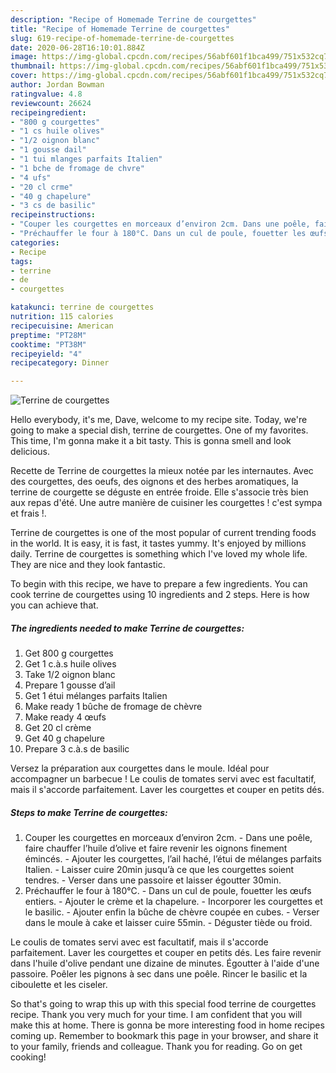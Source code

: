 ```yaml
---
description: "Recipe of Homemade Terrine de courgettes"
title: "Recipe of Homemade Terrine de courgettes"
slug: 619-recipe-of-homemade-terrine-de-courgettes
date: 2020-06-28T16:10:01.884Z
image: https://img-global.cpcdn.com/recipes/56abf601f1bca499/751x532cq70/terrine-de-courgettes-photo-principale-de-la-recette.jpg
thumbnail: https://img-global.cpcdn.com/recipes/56abf601f1bca499/751x532cq70/terrine-de-courgettes-photo-principale-de-la-recette.jpg
cover: https://img-global.cpcdn.com/recipes/56abf601f1bca499/751x532cq70/terrine-de-courgettes-photo-principale-de-la-recette.jpg
author: Jordan Bowman
ratingvalue: 4.8
reviewcount: 26624
recipeingredient:
- "800 g courgettes"
- "1 cs huile olives"
- "1/2 oignon blanc"
- "1 gousse dail"
- "1 tui mlanges parfaits Italien"
- "1 bche de fromage de chvre"
- "4 ufs"
- "20 cl crme"
- "40 g chapelure"
- "3 cs de basilic"
recipeinstructions:
- "Couper les courgettes en morceaux d’environ 2cm. Dans une poêle, faire chauffer l’huile d’olive et faire revenir les oignons finement émincés. Ajouter les courgettes, l’ail haché, l’étui de mélanges parfaits Italien. Laisser cuire 20min jusqu’à ce que les courgettes soient tendres. Verser dans une passoire et laisser égoutter 30min."
- "Préchauffer le four à 180°C. Dans un cul de poule, fouetter les œufs entiers. Ajouter le crème et la chapelure. Incorporer les courgettes et le basilic. Ajouter enfin la bûche de chèvre coupée en cubes. Verser dans le moule à cake et laisser cuire 55min. Déguster tiède ou froid."
categories:
- Recipe
tags:
- terrine
- de
- courgettes

katakunci: terrine de courgettes 
nutrition: 115 calories
recipecuisine: American
preptime: "PT28M"
cooktime: "PT38M"
recipeyield: "4"
recipecategory: Dinner

---
```



![Terrine de courgettes](https://img-global.cpcdn.com/recipes/56abf601f1bca499/751x532cq70/terrine-de-courgettes-photo-principale-de-la-recette.jpg)

Hello everybody, it's me, Dave, welcome to my recipe site. Today, we're going to make a special dish, terrine de courgettes. One of my favorites. This time, I'm gonna make it a bit tasty. This is gonna smell and look delicious.

Recette de Terrine de courgettes la mieux notée par les internautes. Avec des courgettes, des oeufs, des oignons et des herbes aromatiques, la terrine de courgette se déguste en entrée froide. Elle s&#39;associe très bien aux repas d&#39;été. Une autre manière de cuisiner les courgettes ! c&#39;est sympa et frais !.

Terrine de courgettes is one of the most popular of current trending foods in the world. It is easy, it is fast, it tastes yummy. It's enjoyed by millions daily. Terrine de courgettes is something which I've loved my whole life. They are nice and they look fantastic.


To begin with this recipe, we have to prepare a few ingredients. You can cook terrine de courgettes using 10 ingredients and 2 steps. Here is how you can achieve that.

<!--inarticleads1-->

##### The ingredients needed to make Terrine de courgettes:

1. Get 800 g courgettes
1. Get 1 c.à.s huile olives
1. Take 1/2 oignon blanc
1. Prepare 1 gousse d’ail
1. Get 1 étui mélanges parfaits Italien
1. Make ready 1 bûche de fromage de chèvre
1. Make ready 4 œufs
1. Get 20 cl crème
1. Get 40 g chapelure
1. Prepare 3 c.à.s de basilic


Versez la préparation aux courgettes dans le moule. Idéal pour accompagner un barbecue ! Le coulis de tomates servi avec est facultatif, mais il s&#39;accorde parfaitement. Laver les courgettes et couper en petits dés. 

<!--inarticleads2-->

##### Steps to make Terrine de courgettes:

1. Couper les courgettes en morceaux d’environ 2cm. - Dans une poêle, faire chauffer l’huile d’olive et faire revenir les oignons finement émincés. - Ajouter les courgettes, l’ail haché, l’étui de mélanges parfaits Italien. - Laisser cuire 20min jusqu’à ce que les courgettes soient tendres. - Verser dans une passoire et laisser égoutter 30min.
1. Préchauffer le four à 180°C. - Dans un cul de poule, fouetter les œufs entiers. - Ajouter le crème et la chapelure. - Incorporer les courgettes et le basilic. - Ajouter enfin la bûche de chèvre coupée en cubes. - Verser dans le moule à cake et laisser cuire 55min. - Déguster tiède ou froid.


Le coulis de tomates servi avec est facultatif, mais il s&#39;accorde parfaitement. Laver les courgettes et couper en petits dés. Les faire revenir dans l&#39;huile d&#39;olive pendant une dizaine de minutes. Égoutter à l&#39;aide d&#39;une passoire. Poêler les pignons à sec dans une poêle. Rincer le basilic et la ciboulette et les ciseler. 

So that's going to wrap this up with this special food terrine de courgettes recipe. Thank you very much for your time. I am confident that you will make this at home. There is gonna be more interesting food in home recipes coming up. Remember to bookmark this page in your browser, and share it to your family, friends and colleague. Thank you for reading. Go on get cooking!
